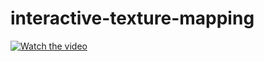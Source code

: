 # interactive-texture-mapping

[![Watch the video](http://img.youtube.com/vi/VIDEO_ID/0.jpg)](http://www.youtube.com/watch?v=VIDEO_ID)
